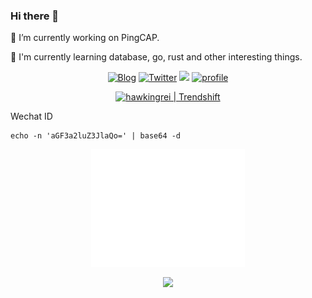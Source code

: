 ### Hi there 👋

🔭 I’m currently working on PingCAP.

🌱 I'm currently learning database, go, rust and other interesting things.

<p align="center">
	<a href="https://www.hawkingrei.com/"><img src="https://img.shields.io/badge/blog-200k%20pageviews-ffffff.svg?style=social" alt="Blog"></a>
	<a href="https://x.com/suohawking"><img src="https://img.shields.io/twitter/follow/suohawking.svg?style=social" alt="Twitter"></a>
	<a href="https://www.linkedin.com/in/hawkingrei/"><img src="https://img.shields.io/badge/-hawkingrei-blue?style=flat-square&logo=Linkedin&logoColor=white&link=https://www.linkedin.com/in/hawkingrei"></a>
	<a href="https://komarev.com/ghpvc/?username=hawkingrei"><img src="https://komarev.com/ghpvc/?username=hawkingrei" alt="profile"></a>
</p>
<p align="center">
<a href="https://trendshift.io/developers/2644" target="_blank"><img src="https://trendshift.io/api/badge/developers/2644" alt="hawkingrei | Trendshift" style="width: 250px; height: 55px;" width="250" height="55"/></a>
</p>

Wechat ID

```
echo -n 'aGF3a2luZ3JlaQo=' | base64 -d
```

<p align="center">	
	<a href="https://github.com/hawkingrei"><img align="center" width="49%" src="./github-metrics.svg"></a>
</p>
<p align="center">	
	<a href="https://github.com/hawkingrei"><img align="center" width="49%" src="https://github-profile-summary-cards.vercel.app/api/cards/profile-details?username=hawkingrei&theme=monokai"></a>
</p>
